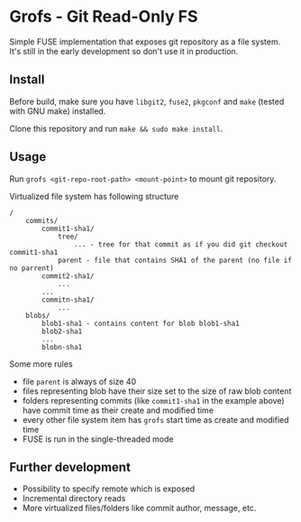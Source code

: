 # Grofs - Git Read-Only FS

Simple FUSE implementation that exposes git repository as a file system. It's still in the early development so don't use it in production.

## Install

Before build, make sure you have `libgit2`, `fuse2`, `pkgconf` and `make` (tested with GNU make) installed.

Clone this repository and  run `make && sudo make install`.

## Usage

Run `grofs <git-repo-root-path> <mount-point>` to mount git repository.

Virtualized file system has following structure

```
/
    commits/
        commit1-sha1/
            tree/
                ... - tree for that commit as if you did git checkout commit1-sha1
            parent - file that contains SHA1 of the parent (no file if no parrent)
        commit2-sha1/
            ...
        ...
        commitn-sha1/
            ...
    blobs/
        blob1-sha1 - contains content for blob blob1-sha1
        blob2-sha1
        ...
        blobn-sha1
```

Some more rules

- file `parent` is always of size 40
- files representing blob have their size set to the size of raw blob content
- folders representing commits (like `commit1-sha1` in the example above) have commit time as their create and modified time
- every other file system item has `grofs` start time as create and modified time
- FUSE is run in the single-threaded mode

## Further development

- Possibility to specify remote which is exposed
- Incremental directory reads
- More virtualized files/folders like commit author, message, etc.
